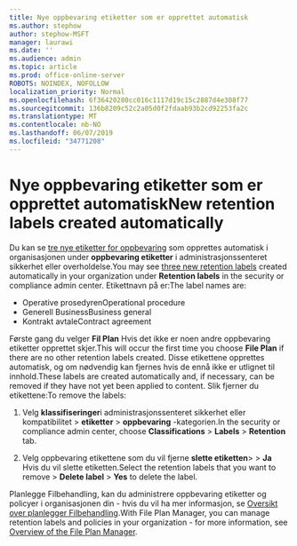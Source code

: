 ```yaml
---
title: Nye oppbevaring etiketter som er opprettet automatisk
ms.author: stephow
author: stephow-MSFT
manager: laurawi
ms.date: ''
ms.audience: admin
ms.topic: article
ms.prod: office-online-server
ROBOTS: NOINDEX, NOFOLLOW
localization_priority: Normal
ms.openlocfilehash: 6f36420280cc016c1117d19c15c2887d4e308f77
ms.sourcegitcommit: 136b8209c52c2a05d0f2fdaab93b2cd92253fa2c
ms.translationtype: MT
ms.contentlocale: nb-NO
ms.lasthandoff: 06/07/2019
ms.locfileid: "34771208"
---
```

# <a name="new-retention-labels-created-automatically"></a><span data-ttu-id="af120-102">Nye oppbevaring etiketter som er opprettet automatisk</span><span class="sxs-lookup"><span data-stu-id="af120-102">New retention labels created automatically</span></span>

<span data-ttu-id="af120-103">Du kan se [tre nye etiketter for oppbevaring](https://docs.microsoft.com/office365/securitycompliance/file-plan-manager#default-retention-labels-and-label-policy) som opprettes automatisk i organisasjonen under **oppbevaring etiketter** i administrasjonssenteret sikkerhet eller overholdelse.</span><span class="sxs-lookup"><span data-stu-id="af120-103">You may see [three new retention labels](https://docs.microsoft.com/office365/securitycompliance/file-plan-manager#default-retention-labels-and-label-policy) created automatically in your organization under **Retention labels** in the security or compliance admin center.</span></span> <span data-ttu-id="af120-104">Etikettnavn på er:</span><span class="sxs-lookup"><span data-stu-id="af120-104">The label names are:</span></span>

- <span data-ttu-id="af120-105">Operative prosedyren</span><span class="sxs-lookup"><span data-stu-id="af120-105">Operational procedure</span></span>
- <span data-ttu-id="af120-106">Generell Business</span><span class="sxs-lookup"><span data-stu-id="af120-106">Business general</span></span>
- <span data-ttu-id="af120-107">Kontrakt avtale</span><span class="sxs-lookup"><span data-stu-id="af120-107">Contract agreement</span></span>

<span data-ttu-id="af120-108">Første gang du velger **Fil Plan** Hvis det ikke er noen andre oppbevaring etiketter opprettet skjer.</span><span class="sxs-lookup"><span data-stu-id="af120-108">This will occur the first time you choose **File Plan** if there are no other retention labels created.</span></span> <span data-ttu-id="af120-109">Disse etikettene opprettes automatisk, og om nødvendig kan fjernes hvis de ennå ikke er utlignet til innhold.</span><span class="sxs-lookup"><span data-stu-id="af120-109">These labels are created automatically and, if necessary, can be removed if they have not yet been applied to content.</span></span> <span data-ttu-id="af120-110">Slik fjerner du etikettene:</span><span class="sxs-lookup"><span data-stu-id="af120-110">To remove the labels:</span></span>

1. <span data-ttu-id="af120-111">Velg **klassifiseringer**i administrasjonssenteret sikkerhet eller kompatibilitet > **etiketter** > **oppbevaring** -kategorien.</span><span class="sxs-lookup"><span data-stu-id="af120-111">In the security or compliance admin center, choose **Classifications** > **Labels** > **Retention** tab.</span></span>

1. <span data-ttu-id="af120-112">Velg oppbevaring etikettene som du vil fjerne **slette etiketten**> > **Ja** Hvis du vil slette etiketten.</span><span class="sxs-lookup"><span data-stu-id="af120-112">Select the retention labels that you want to remove > **Delete label** > **Yes** to delete the label.</span></span>

<span data-ttu-id="af120-113">Planlegge Filbehandling, kan du administrere oppbevaring etiketter og policyer i organisasjonen din - hvis du vil ha mer informasjon, se [Oversikt over planlegger Filbehandling](https://docs.microsoft.com/office365/securitycompliance/file-plan-manager).</span><span class="sxs-lookup"><span data-stu-id="af120-113">With File Plan Manager, you can manage retention labels and policies in your organization - for more information, see [Overview of the File Plan Manager](https://docs.microsoft.com/office365/securitycompliance/file-plan-manager).</span></span>